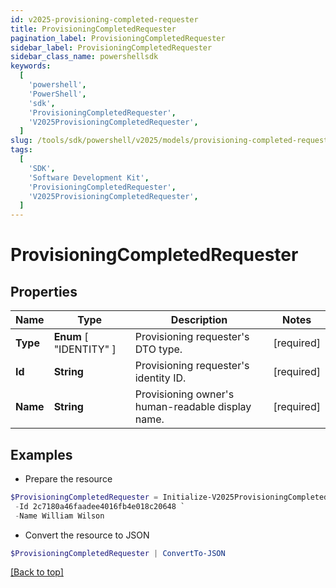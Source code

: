 ```yaml
---
id: v2025-provisioning-completed-requester
title: ProvisioningCompletedRequester
pagination_label: ProvisioningCompletedRequester
sidebar_label: ProvisioningCompletedRequester
sidebar_class_name: powershellsdk
keywords:
  [
    'powershell',
    'PowerShell',
    'sdk',
    'ProvisioningCompletedRequester',
    'V2025ProvisioningCompletedRequester',
  ]
slug: /tools/sdk/powershell/v2025/models/provisioning-completed-requester
tags:
  [
    'SDK',
    'Software Development Kit',
    'ProvisioningCompletedRequester',
    'V2025ProvisioningCompletedRequester',
  ]
---
```


# ProvisioningCompletedRequester

## Properties

| Name | Type | Description | Notes |
| --- | --- | --- | --- |
| **Type** | **Enum** [ "IDENTITY" ] | Provisioning requester's DTO type. | [required] |
| **Id** | **String** | Provisioning requester's identity ID. | [required] |
| **Name** | **String** | Provisioning owner's human-readable display name. | [required] |

## Examples

- Prepare the resource

```powershell
$ProvisioningCompletedRequester = Initialize-V2025ProvisioningCompletedRequester  -Type IDENTITY `
 -Id 2c7180a46faadee4016fb4e018c20648 `
 -Name William Wilson
```

- Convert the resource to JSON

```powershell
$ProvisioningCompletedRequester | ConvertTo-JSON
```

[[Back to top]](#)
